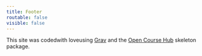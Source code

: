 ```yaml
---
title: Footer
routable: false
visible: false
---
```


This site was <i class="fa fa-code" aria-hidden="true" title="Coded"></i><span class="sr-only">coded</span>with <i class="fa fa-heart" aria-hidden="true" title="Love"></i><span class="sr-only">love</span>using <a href="http://getgrav.org">Grav</a> and the [Open Course Hub](http://learn.hibbittsdesign.org/coursehub) skeleton package.
